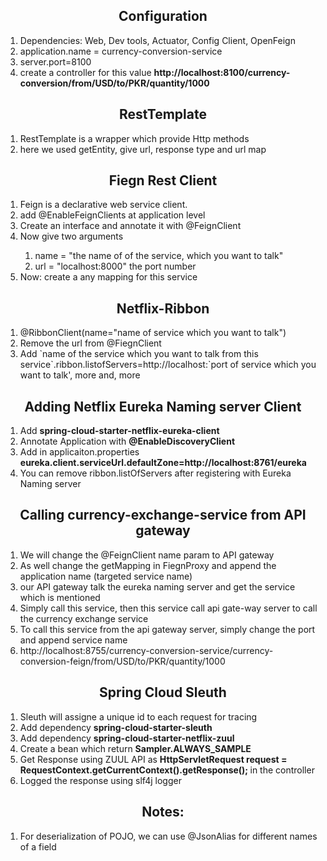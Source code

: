 <h2 align="center">Configuration</h2>
<ol>
	<li>Dependencies: Web, Dev tools, Actuator, Config Client, OpenFeign</li>
	<li>application.name = currency-conversion-service</li>
	<li>server.port=8100</li>
	<li>create a controller for this value <strong>http://localhost:8100/currency-conversion/from/USD/to/PKR/quantity/1000</strong></li>
</ol>

<h2 align="center">RestTemplate</h2>
<ol>
	<li>RestTemplate is a wrapper which provide Http methods</li>
	<li>here we used getEntity, give url, response type and url map</li>
</ol>

<h2 align="center">Fiegn Rest Client</h2>
<ol>
	<li>Feign is a declarative web service client.</li>
	<li>add @EnableFeignClients at application level</li>
	<li>Create an interface and annotate it with @FeignClient</li>
	<li>Now give two arguments</li>
	<ol>
		<li>name = "the name of of the service, which you want to talk"</li>
		<li>url = "localhost:8000" the port number</li>
	</ol>
	<li>Now: create a any mapping for this service</li>
</ol>

<h2 align="center">Netflix-Ribbon</h2>
<ol>
	<li>@RibbonClient(name="name of service which you want to talk")</li>
	<li>Remove the url from @FiegnClient</li>
	<li>Add `name of the service which you want to talk from this service`.ribbon.listofServers=http://localhost:`port of service which you want to talk', more and, more</li>
</ol>

<h2 align="center">Adding Netflix Eureka Naming server Client</h2>
<ol>
	<li>Add <strong>spring-cloud-starter-netflix-eureka-client</strong></li>
	<li>Annotate Application with <strong>@EnableDiscoveryClient</strong></li>
	<li>Add in applicaiton.properties <strong>eureka.client.serviceUrl.defaultZone=http://localhost:8761/eureka</strong></li>
	<li>You can remove ribbon.listOfServers after registering with Eureka Naming server</li>
</ol>


<h2 align="center">Calling currency-exchange-service from API gateway </h2>
<ol>
	<li>We will change the @FeignClient name param to API gateway</li>
	<li>As well change the getMapping in FiegnProxy and append the application name (targeted service name)</li>
	<li>our API gateway talk the eureka naming server and get the service which is mentioned</li>
	<li>Simply call this service, then this service call api gate-way server to call the currency exchange service</li>
	<li>To call this service from the api gateway server, simply change the port and append service name</li>
	<li>http://localhost:8755/currency-conversion-service/currency-conversion-feign/from/USD/to/PKR/quantity/1000</li>
</ol>


<h2 align="center">Spring Cloud Sleuth</h2>
<ol>
	<li>Sleuth will assigne a unique id to each request for tracing</li>
	<li>Add dependency <strong>spring-cloud-starter-sleuth</strong></li>
	<li>Add dependency <strong>spring-cloud-starter-netflix-zuul</strong></li>
	<li>Create a bean which return <strong>Sampler.ALWAYS_SAMPLE</strong></li>
	<li>Get Response using ZUUL API as <strong>HttpServletRequest request = RequestContext.getCurrentContext().getResponse();
	</strong> in the controller</li>
	<li>Logged the response using slf4j logger</li>
</ol>


<h2 align="center">Notes: </h2>
<ol>
	<li>For deserialization of POJO, we can use @JsonAlias for different names of a field</li>
</ol>